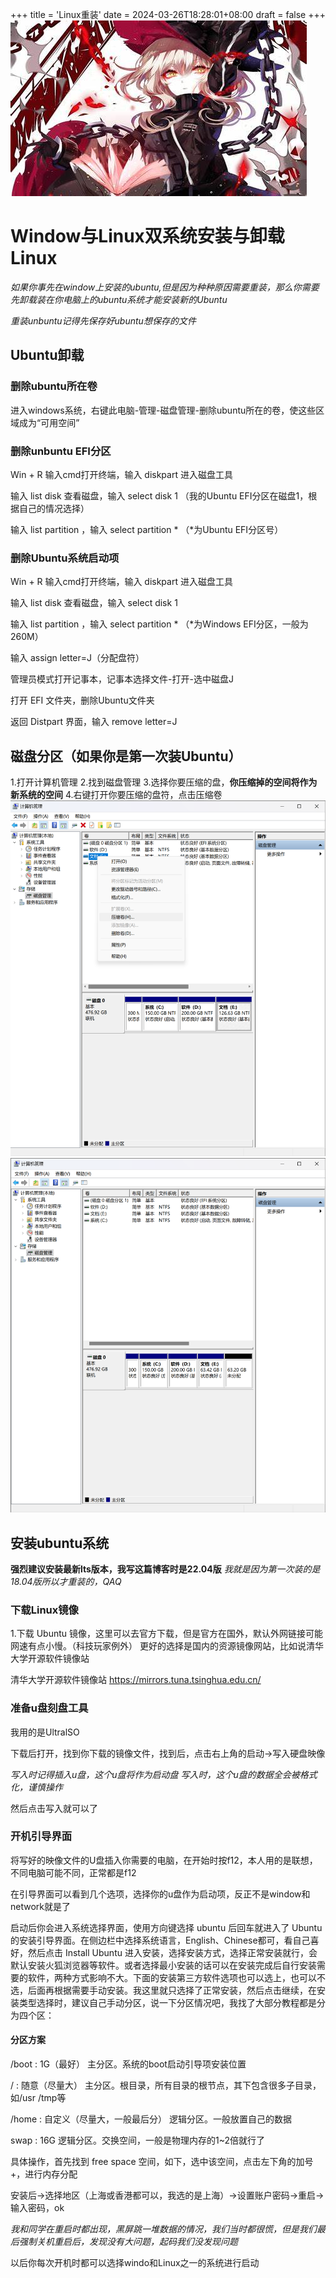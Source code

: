 +++
title = 'Linux重装'
date = 2024-03-26T18:28:01+08:00
draft = false
+++
![](https://raw.githubusercontent.com/a-b-ab/picture/main/Picgo202403191526421.jpg)
# Window与Linux双系统安装与卸载Linux

*如果你事先在window上安装的ubuntu,但是因为种种原因需要重装，那么你需要先卸载装在你电脑上的ubuntu系统才能安装新的Ubuntu*

*重装unbuntu记得先保存好ubuntu想保存的文件*

## Ubuntu卸载

### 删除ubuntu所在卷

进入windows系统，右键此电脑-管理-磁盘管理-删除ubuntu所在的卷，使这些区域成为“可用空间”

### 删除unbuntu EFI分区

Win + R 输入cmd打开终端，输入 diskpart 进入磁盘工具

输入 list disk 查看磁盘，输入 select disk 1 （我的Ubuntu EFI分区在磁盘1，根据自己的情况选择）

输入 list partition ，输入 select partition * （*为Ubuntu EFI分区号）

### 删除Ubuntu系统启动项

Win + R 输入cmd打开终端，输入 diskpart 进入磁盘工具

输入 list disk 查看磁盘，输入 select disk 1

输入 list partition ，输入 select partition * （*为Windows EFI分区，一般为260M）

输入 assign letter=J（分配盘符）

管理员模式打开记事本，记事本选择文件-打开-选中磁盘J

打开 EFI 文件夹，删除Ubuntu文件夹

返回 Distpart 界面，输入 remove letter=J

## 磁盘分区（如果你是第一次装Ubuntu）
1.打开计算机管理
2.找到磁盘管理
3.选择你要压缩的盘，**你压缩掉的空间将作为新系统的空间**
4.右键打开你要压缩的盘符，点击压缩卷
![](https://raw.githubusercontent.com/a-b-ab/picture/main/Picgo202403182047551.png)
![](https://raw.githubusercontent.com/a-b-ab/picture/main/Picgo202403182047587.png)

## 安装ubuntu系统
**强烈建议安装最新lts版本，我写这篇博客时是22.04版**
*我就是因为第一次装的是18.04版所以才重装的，QAQ*

### 下载Linux镜像
1.下载 Ubuntu 镜像，这里可以去官方下载，但是官方在国外，默认外网链接可能网速有点小慢。（科技玩家例外）
更好的选择是国内的资源镜像网站，比如说清华大学开源软件镜像站

清华大学开源软件镜像站 https://mirrors.tuna.tsinghua.edu.cn/

### 准备u盘刻盘工具
我用的是UltralSO

下载后打开，找到你下载的镜像文件，找到后，点击右上角的启动->写入硬盘映像

*写入时记得插入u盘，这个u盘将作为启动盘*
*写入时，这个u盘的数据全会被格式化，谨慎操作*

然后点击写入就可以了

### 开机引导界面
将写好的映像文件的U盘插入你需要的电脑，在开始时按f12，本人用的是联想，不同电脑可能不同，正常都是f12

在引导界面可以看到几个选项，选择你的u盘作为启动项，反正不是window和network就是了

启动后你会进入系统选择界面，使用方向键选择 ubuntu 后回车就进入了 Ubuntu 的安装引导界面。在侧边栏中选择系统语言，English、Chinese都可，看自己喜好，然后点击 Install Ubuntu 进入安装，选择安装方式，选择正常安装就行，会默认安装火狐浏览器等软件。或者选择最小安装的话可以在安装完成后自行安装需要的软件，两种方式影响不大。下面的安装第三方软件选项也可以选上，也可以不选，后面再根据需要手动安装。我这里就只选择了正常安装，然后点击继续，在安装类型选择时，建议自己手动分区，说一下分区情况吧，我找了大部分教程都是分为四个区：

#### 分区方案
/boot : 1G（最好）  主分区。系统的boot启动引导项安装位置

/  : 随意（尽量大）    主分区。根目录，所有目录的根节点，其下包含很多子目录，如/usr  /tmp等

/home :  自定义（尽量大，一般最后分）   逻辑分区。一般放置自己的数据

swap : 16G   逻辑分区。交换空间，一般是物理内存的1~2倍就行了

具体操作，首先找到 free space 空间，如下，选中该空间，点击左下角的加号+，进行内存分配

安装后->选择地区（上海或香港都可以，我选的是上海）->设置账户密码->重启->输入密码，ok

*我和同学在重启时都出现，黑屏跳一堆数据的情况，我们当时都很慌，但是我们最后强制关机重启后，发现没有大问题，起码我们没发现问题*

以后你每次开机时都可以选择windo和Linux之一的系统进行启动